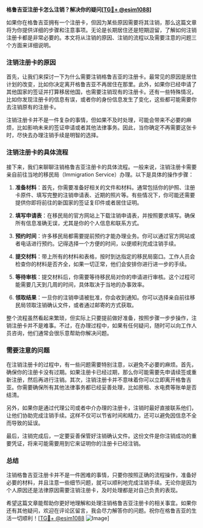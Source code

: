 **格鲁吉亚注册卡怎么注销？解决你的疑问[[TG💪+ @esim1088](https://t.me/s/esim1088)]**

如果你在格鲁吉亚拥有一个注册卡，但因为某些原因需要将其注销，那么这篇文章将为你提供详细的步骤和注意事项。无论是长期居住还是短期逗留，了解如何注销注册卡都是非常必要的。本文将从注销的原因、注销的流程以及需要注意的问题三个方面来详细说明。

### 注销注册卡的原因

首先，让我们来探讨一下为什么需要注销格鲁吉亚的注册卡。最常见的原因是居住计划的改变，比如你决定离开格鲁吉亚不再居住在那里。此外，如果你已经申请了其他国家的签证并打算移居他国，也需要注销现有的注册卡。还有一些特殊情况，比如你发现注册卡的信息有误，或者你的身份信息发生了变化，这些都可能需要你去注销原有的注册卡。

注销注册卡并不是一件复杂的事情，但如果不及时处理，可能会带来不必要的麻烦，比如影响未来的签证申请或者其他法律事务。因此，当你确定不再需要这张卡时，尽快去办理注销手续是明智的选择。

### 注销注册卡的具体流程

接下来，我们来聊聊注销格鲁吉亚注册卡的具体流程。一般来说，注销注册卡需要亲自前往当地的移民局（Immigration Service）办理。以下是具体的操作步骤：

1. **准备材料**：首先，你需要准备好相关的文件和材料。通常包括你的护照、注册卡原件、填写完整的注销申请表、近期的照片等。有些情况下，你可能还需要提供你即将前往的新国家的签证复印件或者居住证明。

2. **填写申请表**：在移民局的官方网站上下载注销申请表，并按照要求填写。确保所有信息准确无误，尤其是你的个人信息和联系方式。

3. **预约时间**：许多移民局都需要提前预约才能办理业务。你可以通过官方网站或者电话进行预约。记得选择一个方便的时间，以便顺利完成注销手续。

4. **提交材料**：带上所有的材料和表格，按时到达指定的移民局窗口。工作人员会检查你的材料是否齐全，如果一切正常，他们会安排你进行进一步的手续。

5. **等待审核**：提交材料后，你需要等待移民局对你的申请进行审核。这个过程可能需要几天到几周的时间，具体取决于当地的办事效率。

6. **领取结果**：一旦你的注销申请被批准，你会收到通知。你可以选择亲自前往移民局领取注销确认文件，或者通过邮寄的方式获取。

整个流程虽然看起来繁琐，但实际上只要提前做好准备，按照步骤一步步操作，注销注册卡并不是难事。不过，在办理过程中，如果有任何疑问，随时可以向工作人员咨询，他们通常会很乐意帮助你解决问题。

### 需要注意的问题

在注销注册卡的过程中，有一些问题需要特别注意，以避免不必要的麻烦。首先，确保你的注册卡没有过期。如果注册卡已经过期，那么你可能需要先申请续签或重新注册，然后再进行注销。其次，注销注册卡并不意味着你可以立即离开格鲁吉亚。你需要确保所有其他法律事务都已经妥善处理，比如房租、水电费等账单是否结清。

另外，如果你是通过代理公司或者中介办理的注册卡，注销时最好直接联系他们，让他们协助完成注销手续。这样不仅可以节省时间和精力，还可以避免因信息不全而导致的延误。

最后，注销完成后，一定要妥善保管好注销确认文件。这份文件是你注销成功的重要凭证，将来可能需要用到它来证明你的注册卡已经注销。

### 总结

注销格鲁吉亚注册卡并不是一件困难的事情，只要你按照正确的流程操作，准备好必要的材料，并且注意一些细节问题，就可以顺利地完成注销手续。无论你是因为个人原因还是法律原因需要注销注册卡，及时处理都是对自己负责的表现。

希望这篇文章能帮助你更好地理解和处理注销格鲁吉亚注册卡的相关事宜。如果你还有其他疑问，欢迎在评论区留言，我会尽力解答你的问题。祝你在格鲁吉亚的生活一切顺利！[[TG💪+ @esim1088](https://t.me/s/esim1088) ![Image](https://i.postimg.cc/4NQfJmqS/Snipaste-2025-05-13-00-14-12.png)]